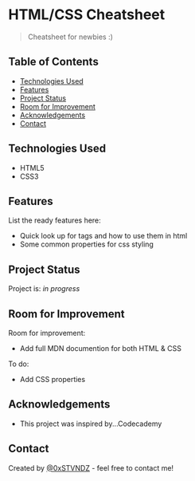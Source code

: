 # HTML/CSS Cheatsheet
> Cheatsheet for newbies :)

## Table of Contents
* [Technologies Used](#technologies-used)
* [Features](#features)
* [Project Status](#project-status)
* [Room for Improvement](#room-for-improvement)
* [Acknowledgements](#acknowledgements)
* [Contact](#contact)


## Technologies Used
- HTML5
- CSS3


## Features
List the ready features here:
- Quick look up for tags and how to use them in html
- Some common properties for css styling


## Project Status
Project is: _in progress_ 


## Room for Improvement
Room for improvement:
- Add full MDN documention for both HTML & CSS

To do:
- Add CSS properties


## Acknowledgements
- This project was inspired by...Codecademy


## Contact
Created by [@0xSTVNDZ](https://www.github.com/0xSTVNDZ) - feel free to contact me!
